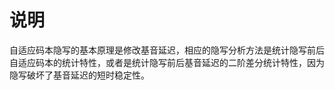 # 说明

​        自适应码本隐写的基本原理是修改基音延迟，相应的隐写分析方法是统计隐写前后自适应码本的统计特性，或者是统计隐写前后基音延迟的二阶差分统计特性，因为隐写破坏了基音延迟的短时稳定性。
